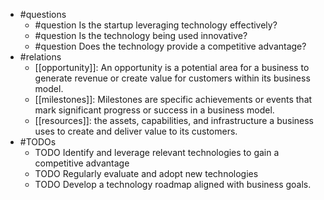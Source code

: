 - #questions
	- #question Is the startup leveraging technology effectively?
	- #question Is the technology being used innovative?
	- #question Does the technology provide a competitive advantage?
- #relations
	- [[opportunity]]: An opportunity is a potential area for a business to generate revenue or create value for customers within its business model.
	- [[milestones]]: Milestones are specific achievements or events that mark significant progress or success in a business model.
	- [[resources]]: the assets, capabilities, and infrastructure a business uses to create and deliver value to its customers.
- #TODOs
	- TODO Identify and leverage relevant technologies to gain a competitive advantage
	- TODO  Regularly evaluate and adopt new technologies
	- TODO  Develop a technology roadmap aligned with business goals.

